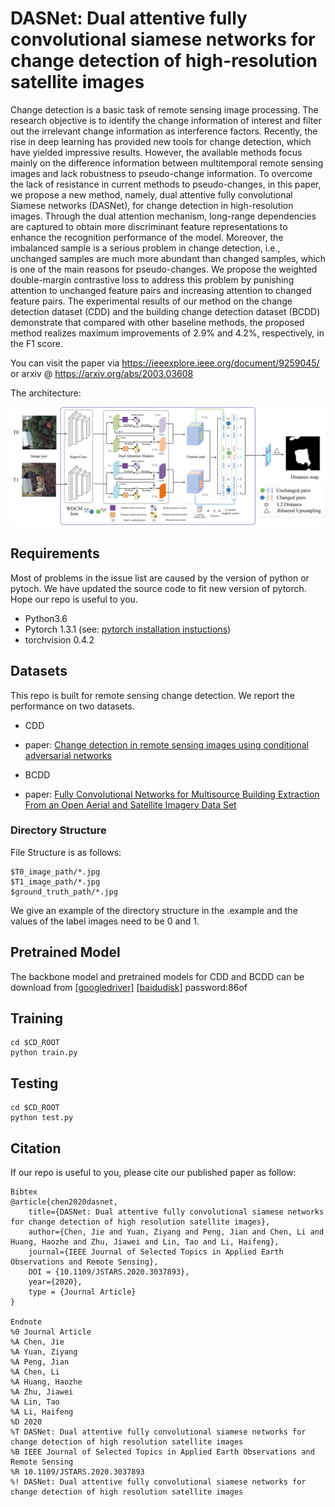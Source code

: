 # DASNet: Dual attentive fully convolutional siamese networks for change detection of high-resolution satellite images
Change detection is a basic task of remote sensing image processing. The research objective is to identify the change information of interest and filter out the irrelevant change information as interference factors. Recently, the rise in deep learning has provided new tools for change detection, which have yielded impressive results. However, the available methods focus mainly on the difference information between multitemporal remote sensing images and lack robustness to pseudo-change information. To overcome the lack of resistance in current methods to pseudo-changes, in this paper, we propose a new method, namely, dual attentive fully convolutional Siamese networks (DASNet), for change detection in high-resolution images. Through the dual attention mechanism, long-range dependencies are captured to obtain more discriminant feature representations to enhance the recognition performance of the model. Moreover, the imbalanced sample is a serious problem in change detection, i.e., unchanged samples are much more abundant than changed samples, which is one of the main reasons for pseudo-changes. We propose the weighted double-margin contrastive loss to address this problem by punishing attention to unchanged feature pairs and increasing attention to changed feature pairs. The experimental results of our method on the change detection dataset (CDD) and the building change detection dataset (BCDD) demonstrate that compared with other baseline methods, the proposed method realizes maximum improvements of 2.9% and 4.2%, respectively, in the F1 score.


You can visit the paper via https://ieeexplore.ieee.org/document/9259045/ or arxiv @ https://arxiv.org/abs/2003.03608

<!-- Pytorch implementation of Change Detection as described in [DASNet: Dual attentive fully convolutional siamese networks for change detection of high-resolution satellite images](https://arxiv.org/pdf/2003.03608.pdf).-->
The architecture:


<img src="img/p1.jpg" width="600px" hight="400px" />

## Requirements

Most of problems in the issue list are caused by the version of python or pytoch.
We have updated the source code to fit new version of pytorch.
Hope our repo is useful to you.

- Python3.6
- Pytorch 1.3.1 (see: [pytorch installation instuctions](http://pytorch.org/))
- torchvision 0.4.2

## Datasets
This repo is built for remote sensing change detection. We report the performance on two datasets.

- CDD
 - paper: [Change detection in remote sensing images using conditional adversarial networks](https://www.int-arch-photogramm-remote-sens-spatial-inf-sci.net/XLII-2/565/2018/isprs-archives-XLII-2-565-2018.pdf)
 
- BCDD
 - paper: [ Fully Convolutional Networks for Multisource Building Extraction From an Open Aerial and Satellite Imagery Data Set](https://ieeexplore.ieee.org/stamp/stamp.jsp?tp=&arnumber=8444434)

 
### Directory Structure
 
File Structure is as follows:

```
$T0_image_path/*.jpg
$T1_image_path/*.jpg
$ground_truth_path/*.jpg
```
We give an example of the directory structure in the .example and the values of the label images need to be 0 and 1.


## Pretrained Model
The backbone model and pretrained models for CDD and BCDD can be download from [[googledriver]](https://drive.google.com/open?id=1iTsmLDCWcNm6odchkpmZY6dSq7dEpQBP) [[baidudisk]](https://pan.baidu.com/s/1GFkBXvVKgD1IqLYYeioX_w )   password:86of


## Training
```shell
cd $CD_ROOT
python train.py
```
## Testing
```shell
cd $CD_ROOT
python test.py
```

## Citation
If our repo is useful to you, please cite our published paper as follow:
```
Bibtex
@article{chen2020dasnet,
    title={DASNet: Dual attentive fully convolutional siamese networks for change detection of high resolution satellite images},
    author={Chen, Jie and Yuan, Ziyang and Peng, Jian and Chen, Li and Huang, Haozhe and Zhu, Jiawei and Lin, Tao and Li, Haifeng},
    journal={IEEE Journal of Selected Topics in Applied Earth Observations and Remote Sensing},
    DOI = {10.1109/JSTARS.2020.3037893},
    year={2020},
    type = {Journal Article}
}

Endnote
%0 Journal Article
%A Chen, Jie
%A Yuan, Ziyang
%A Peng, Jian
%A Chen, Li
%A Huang, Haozhe
%A Zhu, Jiawei
%A Lin, Tao
%A Li, Haifeng
%D 2020
%T DASNet: Dual attentive fully convolutional siamese networks for change detection of high resolution satellite images
%B IEEE Journal of Selected Topics in Applied Earth Observations and Remote Sensing
%R 10.1109/JSTARS.2020.3037893
%! DASNet: Dual attentive fully convolutional siamese networks for change detection of high resolution satellite images
```
